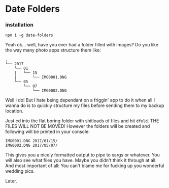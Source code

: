 # Date Folders

### installation

    npm i -g date-folders

Yeah ok... well, have you ever had a folder filled with images? Do you like the way many photo apps structure them like:

    .
    └── 2017
        └── 01
        |   └── 15
        |       └── IMG0001.DNG
        └── 05
            └── 07
                └── IMG0002.DNG

Well I do! But I hate being dependant on a friggin' app to do it when all I wanna do is to quickly structure my files before sending them to my backup location.

Just cd into the flat boring folder with shitloads of files and hit `dfold`. THE FILES WILL NOT BE MOVED! However the folders will be created and following will be printed in your console:

    IMG0001.DNG 2017/01/15/
    IMG0002.DNG 2017/05/07/

This gives you a nicely formatted output to pipe to xargs or whatever. You will also see what files you have. Maybe you didn't think it through at all. And most important of all: You can't blame me for fucking up you wonderful wedding pics.

Later.
